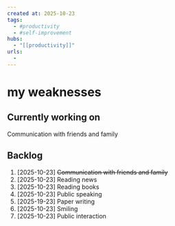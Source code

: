 ```yaml
--- 
created at: 2025-10-23
tags:
  - #productivity
  - #self-improvement
hubs:
  - "[[productivity]]"
urls:
  -
---
```


# my weaknesses

## Currently working on
Communication with friends and family

## Backlog
1. [2025-10-23] ~~Communication with friends and family~~
2. [2025-10-23] Reading news
3. [2025-10-23] Reading books
4. [2025-10-23] Public speaking
5. [2025-19-23] Paper writing
6. [2025-10-23] Smiling
7. [2025-10-23] Public interaction
